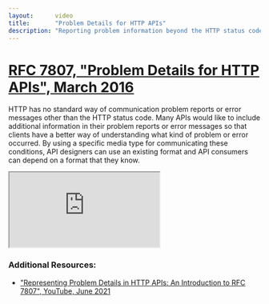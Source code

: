 ```yaml
---
layout:      video
title:       "Problem Details for HTTP APIs"
description: "Reporting problem information beyond the HTTP status code is useful in many API designs."
---
```


# [RFC 7807, "Problem Details for HTTP APIs", March 2016](https://datatracker.ietf.org/doc/html/rfc7807)

HTTP has no standard way of communication problem reports or error messages other than the HTTP status code. Many APIs would like to include additional information in their problem reports or error messages so that clients have a better way of understanding what kind of problem or error occurred. By using a specific media type for communicating these conditions, API designers can use an existing format and API consumers can depend on a format that they know.

<div class="ytcontainer">
  <iframe class="yt" allowfullscreen="" src="https://www.youtube.com/embed/UNdUjBqsUqg"></iframe>
</div>

### Additional Resources:

- ["Representing Problem Details in HTTP APIs: An Introduction to RFC 7807", YouTube, June 2021](https://www.youtube.com/watch?v=UNdUjBqsUqg)
